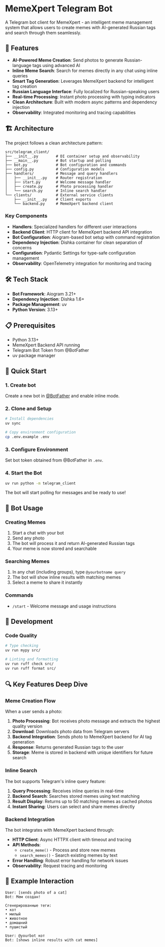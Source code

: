 # MemeXpert Telegram Bot

A Telegram bot client for MemeXpert - an intelligent meme management system that allows users to create memes with AI-generated Russian tags and search through them seamlessly.

## 🚀 Features

- **AI-Powered Meme Creation**: Send photos to generate Russian-language tags using advanced AI
- **Inline Meme Search**: Search for memes directly in any chat using inline queries
- **Smart Tag Generation**: Leverages MemeXpert backend for intelligent tag creation
- **Russian Language Interface**: Fully localized for Russian-speaking users
- **Real-time Processing**: Instant photo processing with typing indicators
- **Clean Architecture**: Built with modern async patterns and dependency injection
- **Observability**: Integrated monitoring and tracing capabilities

## 🏗️ Architecture

The project follows a clean architecture pattern:

```text
src/telegram_client/
├── __init__.py        # DI container setup and observability
├── __main__.py        # Bot startup and polling
├── bot.py             # Bot configuration and commands
├── config.py          # Configuration models
├── handlers/          # Message and query handlers
│   ├── __init__.py    # Router registration
│   ├── start.py       # Welcome message handler
│   ├── create.py      # Photo processing handler
│   └── search.py      # Inline search handler
└── clients/           # External service clients
    ├── __init__.py    # Client exports
    └── backend.py     # MemeXpert backend client
```

### Key Components

- **Handlers**: Specialized handlers for different user interactions
- **Backend Client**: HTTP client for MemeXpert backend API integration
- **Bot Configuration**: Aiogram-based bot setup with command registration
- **Dependency Injection**: Dishka container for clean separation of concerns
- **Configuration**: Pydantic Settings for type-safe configuration management
- **Observability**: OpenTelemetry integration for monitoring and tracing

## 🛠️ Tech Stack

- **Bot Framework**: Aiogram 3.21+
- **Dependency Injection**: Dishka 1.6+
- **Package Management**: uv
- **Python Version**: 3.13+

## 📋 Prerequisites

- Python 3.13+
- MemeXpert Backend API running
- Telegram Bot Token from @BotFather
- uv package manager

## 🚀 Quick Start

### 1. Create bot

Create a new bot in [@BotFather](https://t.me/BotFather) and enable inline mode.

### 2. Clone and Setup

```bash
# Install dependencies
uv sync

# Copy environment configuration
cp .env.example .env
```

### 3. Configure Environment

Set bot token obtained from @BotFather in `.env`.

### 4. Start the Bot

```bash
uv run python -m telegram_client
```

The bot will start polling for messages and be ready to use!

## 🤖 Bot Usage

### Creating Memes

1. Start a chat with your bot
2. Send any photo
3. The bot will process it and return AI-generated Russian tags
4. Your meme is now stored and searchable

### Searching Memes

1. In any chat (including groups), type `@yourbotname query`
2. The bot will show inline results with matching memes
3. Select a meme to share it instantly

### Commands

- `/start` - Welcome message and usage instructions

## 🔧 Development

### Code Quality

```bash
# Type checking
uv run mypy src/

# Linting and formatting
uv run ruff check src/
uv run ruff format src/
```

## 🔍 Key Features Deep Dive

### Meme Creation Flow

When a user sends a photo:

1. **Photo Processing**: Bot receives photo message and extracts the highest quality version
2. **Download**: Downloads photo data from Telegram servers
3. **Backend Integration**: Sends photo to MemeXpert backend for AI tag generation
4. **Response**: Returns generated Russian tags to the user
5. **Storage**: Meme is stored in backend with unique identifiers for future search

### Inline Search

The bot supports Telegram's inline query feature:

1. **Query Processing**: Receives inline queries in real-time
2. **Backend Search**: Searches stored memes using text matching
3. **Result Display**: Returns up to 50 matching memes as cached photos
4. **Instant Sharing**: Users can select and share memes directly

### Backend Integration

The bot integrates with MemeXpert backend through:

- **HTTP Client**: Async HTTPX client with timeout and tracing
- **API Methods**:
  - `create_meme()` - Process and store new memes
  - `search_memes()` - Search existing memes by text
- **Error Handling**: Robust error handling for network issues
- **Observability**: Request tracing and monitoring

## 🌟 Example Interaction

```text
User: [sends photo of a cat]
Bot: Мем создан!

Сгенерированные теги:
• кот
• милый
• животное
• домашний
• пушистый
```

```text
User: @yourbot кот
Bot: [shows inline results with cat memes]
```
